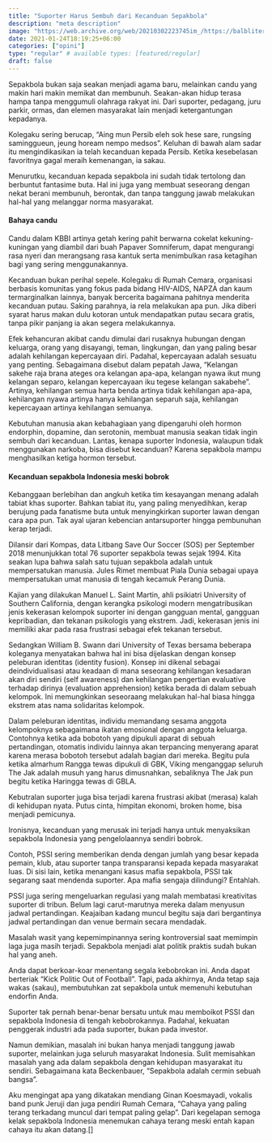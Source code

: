 ```yaml
---
title: "Suporter Harus Sembuh dari Kecanduan Sepakbola"
description: "meta description"
image: "https://web.archive.org/web/20210302223745im_/https://balbliter.id/wp-content/uploads/2019/10/Webp.net-resizeimage-4.jpg"
date: 2021-01-24T18:19:25+06:00
categories: ["opini"]
type: "regular" # available types: [featured/regular]
draft: false
---
```


Sepakbola bukan saja seakan menjadi agama baru, melainkan candu yang makin hari makin memikat dan membunuh. Seakan-akan hidup terasa hampa tanpa menggumuli olahraga rakyat ini. Dari suporter, pedagang, juru parkir, ormas, dan elemen masyarakat lain menjadi ketergantungan kepadanya.

Kolegaku sering berucap, “Aing mun Persib eleh sok hese sare, rungsing saminggueun, jeung hoream nempo medsos”. Keluhan di bawah alam sadar itu mengindikasikan ia telah kecanduan kepada Persib. Ketika kesebelasan favoritnya gagal meraih kemenangan, ia sakau.

Menurutku, kecanduan kepada sepakbola ini sudah tidak tertolong dan berbuntut fantasime buta. Hal ini juga yang membuat seseorang dengan nekat berani membunuh, berontak, dan tanpa tanggung jawab melakukan hal-hal yang melanggar norma masyarakat.

#### Bahaya candu
Candu dalam KBBI artinya getah kering pahit berwarna cokelat kekuning-kuningan yang diambil dari buah Papaver Somniferum, dapat mengurangi rasa nyeri dan merangsang rasa kantuk serta menimbulkan rasa ketagihan bagi yang sering menggunakannya.

Kecanduan bukan perihal sepele.  Kolegaku di Rumah Cemara, organisasi berbasis komunitas yang fokus pada bidang HIV-AIDS, NAPZA dan kaum termarginalkan lainnya, banyak bercerita bagaimana pahitnya menderita kecanduan putau. Saking parahnya, ia rela melakukan apa pun. Jika diberi syarat harus makan dulu kotoran untuk mendapatkan putau secara gratis, tanpa pikir panjang ia akan segera melakukannya.

Efek kehancuran akibat candu dimulai dari rusaknya hubungan dengan keluarga, orang yang disayangi, teman, lingkungan, dan yang paling besar adalah kehilangan kepercayaan diri. Padahal, kepercayaan adalah sesuatu yang penting. Sebagaimana disebut dalam pepatah Jawa, “Kelangan sakehe raja brana ateges ora kelangan apa-apa, kelangan nyawa ikut mung kelangan separo, kelangan kepercayaan iku tegese kelangan sakabehe”. Artinya, kehilangan semua harta benda artinya tidak kehilangan apa-apa, kehilangan nyawa artinya hanya kehilangan separuh saja, kehilangan kepercayaan artinya kehilangan semuanya.

Kebutuhan manusia akan kebahagiaan yang dipengaruhi oleh hormon endorphin, dopamine, dan serotonin, membuat manusia seakan tidak ingin sembuh dari kecanduan. Lantas, kenapa suporter Indonesia, walaupun tidak menggunakan narkoba, bisa disebut kecanduan? Karena sepakbola mampu menghasilkan ketiga hormon tersebut.

#### Kecanduan sepakbola Indonesia meski bobrok
Kebanggaan berlebihan dan angkuh ketika tim kesayangan menang adalah tabiat khas suporter. Bahkan  tabiat itu, yang paling menyedihkan, kerap berujung pada fanatisme buta untuk menyingkirkan suporter lawan dengan cara apa pun. Tak ayal  ujaran kebencian antarsuporter hingga pembunuhan kerap terjadi.

Dilansir dari Kompas, data Litbang Save Our Soccer (SOS) per September 2018 menunjukkan total 76 suporter sepakbola tewas sejak 1994. Kita seakan lupa bahwa salah satu tujuan sepakbola adalah untuk mempersatukan manusia. Jules Rimet membuat Piala Dunia sebagai upaya mempersatukan umat manusia di tengah kecamuk Perang Dunia.

Kajian yang dilakukan Manuel L. Saint Martin, ahli psikiatri University of Southern California, dengan kerangka psikologi modern mengatribusikan jenis kekerasan kelompok suporter ini dengan gangguan mental, gangguan kepribadian, dan tekanan psikologis yang ekstrem. Jadi, kekerasan jenis ini memiliki akar pada rasa frustrasi sebagai efek tekanan tersebut.

Sedangkan William B. Swann dari University of Texas bersama beberapa koleganya menyatakan bahwa hal ini bisa dijelaskan dengan konsep peleburan identitas (identity fusion). Konsep ini dikenal sebagai deindividualisasi atau keadaan di mana seseorang kehilangan kesadaran akan diri sendiri (self awareness) dan kehilangan pengertian evaluative terhadap dirinya (evaluation apprehension) ketika berada di dalam sebuah kelompok. Ini memungkinkan seseoraang melakukan hal-hal biasa hingga ekstrem atas nama solidaritas kelompok.

Dalam peleburan identitas, individu memandang sesama anggota kelompoknya sebagaimana ikatan emosional dengan anggota keluarga. Contohnya ketika ada bobotoh yang dipukuli aparat di sebuah pertandingan, otomatis individu lainnya akan terpancing menyerang aparat karena merasa bobotoh tersebut adalah bagian dari mereka. Begitu pula ketika almarhum Rangga tewas dipukuli di GBK, Viking menganggap seluruh The Jak adalah musuh yang harus dimusnahkan, sebaliknya The Jak pun begitu ketika Haringga tewas di GBLA.

Kebutralan suporter juga bisa terjadi karena  frustrasi akibat (merasa) kalah di kehidupan nyata. Putus cinta, himpitan ekonomi, broken home, bisa menjadi pemicunya.

Ironisnya, kecanduan yang merusak ini terjadi hanya untuk menyaksikan sepakbola Indonesia yang pengelolaannya sendiri bobrok.

Contoh, PSSI sering memberikan denda dengan jumlah yang besar kepada pemain, klub, atau suporter tanpa transparansi kepada kepada masyarakat luas. Di sisi lain, ketika menangani kasus mafia sepakbola, PSSI tak segarang saat mendenda suporter.  Apa mafia sengaja dilindungi? Entahlah.

PSSI juga sering mengeluarkan regulasi yang malah membatasi kreativitas suporter di tribun. Belum lagi carut-marutnya mereka dalam menyusun jadwal pertandingan. Keajaiban kadang muncul begitu saja dari bergantinya jadwal pertandingan dan venue bermain secara mendadak.

Masalah wasit yang kepemimpinannya sering kontroversial saat memimpin laga juga masih terjadi. Sepakbola menjadi alat politik praktis sudah bukan hal yang aneh.

Anda dapat berkoar-koar menentang segala kebobrokan ini. Anda dapat berteriak “Kick Politic Out of Football”.  Tapi, pada akhirnya, Anda tetap saja wakas (sakau), membutuhkan zat sepakbola untuk memenuhi kebutuhan endorfin Anda.

Suporter tak pernah benar-benar bersatu untuk mau memboikot PSSI dan sepakbola Indonesia di tengah kebobrokannya. Padahal, kekuatan penggerak industri ada pada suporter, bukan pada investor.

Namun demikian, masalah ini bukan hanya menjadi tanggung jawab suporter, melainkan juga seluruh masyarakat Indonesia. Sulit memisahkan masalah yang ada dalam sepakbola dengan kehidupan masyarakat itu sendiri. Sebagaimana kata Beckenbauer, “Sepakbola adalah cermin sebuah bangsa”.

Aku mengingat apa yang dikatakan mendiang Ginan Koesmayadi, vokalis band punk Jeruji dan juga pendiri Rumah Cemara, “Cahaya yang paling terang terkadang muncul dari tempat paling gelap”. Dari kegelapan semoga kelak sepakbola Indonesia menemukan cahaya terang meski entah kapan cahaya itu akan datang.[]